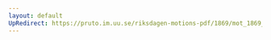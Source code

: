 ```yaml
---
layout: default
UpRedirect: https://pruto.im.uu.se/riksdagen-motions-pdf/1869/mot_1869__ak__196.pdf
---
```

